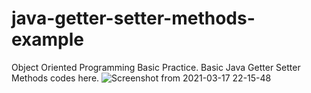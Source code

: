 # java-getter-setter-methods-example
Object Oriented Programming Basic Practice. Basic Java Getter Setter Methods codes here.
![Screenshot from 2021-03-17 22-15-48](https://user-images.githubusercontent.com/80380569/111500819-9a4fb780-876e-11eb-8769-0fc883a9f022.png)
